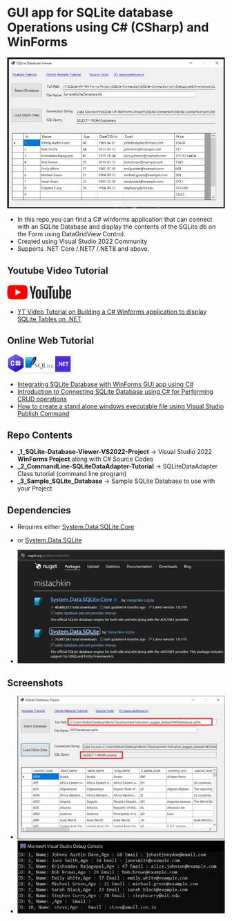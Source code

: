 # GUI app for SQLite database Operations using C# (CSharp) and WinForms

![Build your own sqlite gui app using c# on .net platform for crud operations](/_4_Screenshots/simple-sqlite-database-viewer.jpg)

- In this repo,you can find a C# winforms application that can connect with an SQLite Database and display the contents of the SQLite db on the Form using DataGridView Control.
- Created using Visual Studio 2022 Community
- Supports .NET Core /.NET7 /.NET8 and above.

## Youtube Video Tutorial

<img src="/_4_Screenshots/youtube-logo-icon.png" alt="Video tutorial on building a C# Winforms application for dotnet platform" width="150" >

- [YT Video Tutorial on Building a C# Winforms application to display SQLite Tables on .NET](https://www.youtube.com/watch?v=LUslHhvLGWA)

## Online Web Tutorial

<img src="/_4_Screenshots/sqlite-csharp-dotnet-source-code.jpg" alt ="creating a gui app for displaying sqlite database on winforms" width="150">

- [Integrating SQLite Database with WinForms GUI app using C# ](https://www.xanthium.in/building-csharp-sqlite-gui-crud-applications-using-winforms-api-tutorial)
- [Introduction to Connecting SQLite Database using C# for Performing CRUD operations](https://www.xanthium.in/cross-platform-create-connect-update-sqlite3-database-using-csharp-dotnet-platform)
- [How to create a stand alone windows executable file using Visual Studio Publish Command](https://www.xanthium.in/create-stand-alone-windows-executable-msi-setup-files-using-visual-studio-click-once)

## Repo Contents

 - **_1_SQLite-Database-Viewer-VS2022-Project**  -> Visual Studio 2022 **WinForms Project** along with C# Source Codes 
 - **_2_CommandLine-SQLiteDataAdapter-Tutorial** -> SQLiteDataAdapter Class tutorial (command line program)
 - **_3_Sample_SQLite_Database** -> Sample SQLite Database to use with your Project
 

## Dependencies

- Requires either [System.Data.SQLite.Core](https://www.nuget.org/packages/System.Data.SQLite.Core)

- or [System.Data.SQLite](https://www.nuget.org/packages/System.Data.SQLite)

- ![](_4_Screenshots/nuget-package.jpg)

## Screenshots

- ![learn to display a kaggle data set on winforms using C# and Sqlite ](/_4_Screenshots/display-kaggle-data-set.jpg)
- ![reading and writing into sqlite database using C# and winforms gui api](https://github.com/xanthium-enterprises/GUI-app-for-SQLite-database-CRUD-ops-using-CSharp-and-WinForms/blob/main/_4_Screenshots/sqlite_data_adapter_output.png)



 
